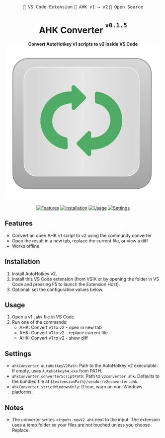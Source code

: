 <div align="center"><kbd></kbd><kbd>🧩 VS Code Extension</kbd> <kbd>🔁 AHK v1 → v2</kbd> <kbd>📂 Open Source</kbd><kbd></kbd></div>
<h1 align="center">AHK Converter <sup><sup><kbd>v0.1.5</kbd></sup></sup></h1>

<div align="center">
    <strong>Convert AutoHotkey v1 scripts to v2 inside VS Code</strong>
  <img src="media/AHK_Convert_mini.png" alt="AHK Converter icon">
</div>
<div align="center">
  <p>
    <a href="#features"><img src="https://img.shields.io/badge/Features-blue?style=for-the-badge" alt="Features"></a>
    <a href="#installation"><img src="https://img.shields.io/badge/Install-green?style=for-the-badge" alt="Installation"></a>
    <a href="#usage"><img src="https://img.shields.io/badge/Usage-purple?style=for-the-badge" alt="Usage"></a>
    <a href="#settings"><img src="https://img.shields.io/badge/Settings-orange?style=for-the-badge" alt="Settings"></a>
  </p>
</div>

## Features

- Convert an open AHK v1 script to v2 using the community converter
- Open the result in a new tab, replace the current file, or view a diff
- Works offline

## Installation

1. Install AutoHotkey v2.
2. Install this VS Code extension (from VSIX or by opening the folder in VS Code and pressing F5 to launch the Extension Host).
3. Optional: set the configuration values below.

## Usage

1. Open a v1 `.ahk` file in VS Code.
2. Run one of the commands:
   - AHK: Convert v1 to v2 - open in new tab
   - AHK: Convert v1 to v2 - replace current file
   - AHK: Convert v1 to v2 - show diff

## Settings

- `ahkConverter.autoHotkeyV2Path`: Path to the AutoHotkey v2 executable. If empty, uses `AutoHotkey64.exe` from PATH.
- `ahkConverter.converterScriptPath`: Path to `v2converter.ahk`. Defaults to the bundled file at `${extensionPath}/vendor/v2converter.ahk`.
- `ahkConverter.strictWindowsOnly`: If true, warn on non-Windows platforms.

## Notes

- The converter writes `<input>_newV2.ahk` next to the input. The extension uses a temp folder so your files are not touched unless you choose Replace.

